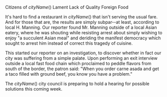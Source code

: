 Citizens of $cityName()$ Lament Lack of Quality Foreign Food

It's hard to find a restaurant in $cityName()$ that isn't serving the usual fare. And for those that are, the results are simply subpar--at least, according to local H. Manning. Our reporter found Mr. Manning outside of a local Asian eatery, where he was shouting while resisting arrest about simply wishing to enjoy "a succulent Asian meal" and deriding the manifest democracy which sought to arrest him instead of correct this tragedy of cuisine. 

This started our reporter on an investigation, to discover whether in fact our city was suffering from a simple palate. Upon performing an exit interview outside a local fast food chain which proclaimed to peddle flavors from south of the border, the patron said: "When you order carne asada and get a taco filled with ground beef, you know you have a problem."

The $cityName()$ city council is preparing to hold a hearing for possible solutions this coming week. 